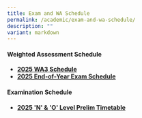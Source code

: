 ```yaml
---
title: Exam and WA Schedule
permalink: /academic/exam-and-wa-schedule/
description: ""
variant: markdown
---
```

#### **Weighted Assessment Schedule**
* [**2025 WA3 Schedule**](https://docs.google.com/spreadsheets/d/1hmJAxv7iHUhFq6DFlWWXZumH577xPzQxR_E0oT2LTww/edit?usp=sharing)
* [**2025 End-of-Year Exam Schedule**](https://tinyurl.com/2025EOY-Exams)

#### **Examination  Schedule**

* [**2025 'N' & 'O' Level Prelim Timetable** ](https://docs.google.com/spreadsheets/d/1EBOECggxruxP1GfDUkuDSgh6nlxbZ-i5b1myc9qsKyg)